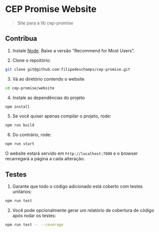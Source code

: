 # CEP Promise Website
> Site para a lib cep-promise

## Contribua

1. Instale [Node](https://nodejs.org/en/). Baixe a versão "Recommend for Most Users".

2. Clone o repoitório:
``` bash
git clone git@github.com:filipedeschamps/cep-promise.git
```

3. Vá ao diretório contendo o website
``` bash
cd cep-promise/website
```

4. Instale as dependências do projeto
``` bash
npm install
```

5. Se você quiser apenas compilar o projeto, rode:
``` bash
npm run build
```

6. Do contrário, rode:
``` bash
npm run start
```

O website estará servido em `http://localhost:7000` e o browser recarregará a página a cada alteração.

## Testes

1. Garante que todo o código adicionado está coberto com testes unitários:
``` bash
npm run test
```

2. Você pode opcionalmente gerar um relatório de cobertura de código após rodar os testes:
``` bash
npm run test -- --coverage
```
